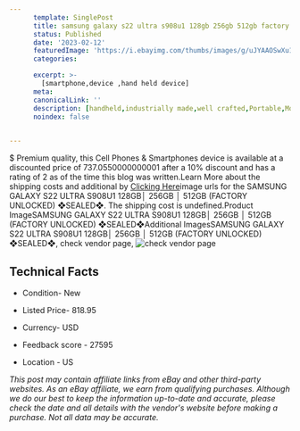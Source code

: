 ```yaml
---
      template: SinglePost
      title: samsung galaxy s22 ultra s908u1 128gb 256gb 512gb factory unlocked sealed 
      status: Published
      date: '2023-02-12'
      featuredImage: 'https://i.ebayimg.com/thumbs/images/g/uJYAAOSwXu1ifYPm/s-l225.jpg'
      categories: 

      excerpt: >-
        [smartphone,device ,hand held device]
      meta:
      canonicalLink: ''
      description: [handheld,industrially made,well crafted,Portable,Mobile,Compact,Convenient,Lightweight,Maneuverable,Man-portable,Miniature,Carriable,Hand-held,Light,Holdable,Transportable,Mobile device,Pocket-sized,On-the-go,Wireless,Cordless,Compact size,Convenient size, smartphone,device ,hand held device]
      noindex: false

        
---
```

$
    Premium quality, this Cell Phones & Smartphones device is available at a discounted price of 737.0550000000001 after a 10% discount and has a rating of 2 as of the time this blog was written.Learn More about the shipping costs and additional by [Clicking Here](https://www.ebay.com/itm/325187258206?hash=item4bb6abc75e%3Ag%3AuJYAAOSwXu1ifYPm&mkevt=1&mkcid=1&mkrid=711-53200-19255-0&campid=%253CePNCampaignId%253E&customid=%253CreferenceId%253E&toolid=10049)image urls for the SAMSUNG GALAXY S22 ULTRA S908U1 128GB│ 256GB │ 512GB (FACTORY UNLOCKED) ❖SEALED❖. The shipping cost is undefined.Product ImageSAMSUNG GALAXY S22 ULTRA S908U1 128GB│ 256GB │ 512GB (FACTORY UNLOCKED) ❖SEALED❖Additional ImagesSAMSUNG GALAXY S22 ULTRA S908U1 128GB│ 256GB │ 512GB (FACTORY UNLOCKED) ❖SEALED❖, check vendor page, ![check vendor page](https://origin-galleryplus.ebayimg.com/ws/web/325187258206_2_0_1/225x225.jpg,https://origin-galleryplus.ebayimg.com/ws/web/325187258206_3_0_1/225x225.jpg,https://origin-galleryplus.ebayimg.com/ws/web/325187258206_4_0_1/225x225.jpg,https://origin-galleryplus.ebayimg.com/ws/web/325187258206_5_0_1/225x225.jpg)
    
    

 ## Technical Facts 



     
      

 - Condition- New 


      

 - Listed Price- 818.95 


      

 - Currency- USD 


      

 - Feedback score - 27595 


      

 - Location - US 


      
      

 *_This post may contain affiliate links from eBay and other third-party websites. As an eBay affiliate, we earn from qualifying purchases. Although we do our best to keep the information up-to-date and accurate, please check the date and all details with the vendor's website before making a purchase. Not all data may be accurate._*



    
    
    
    
    